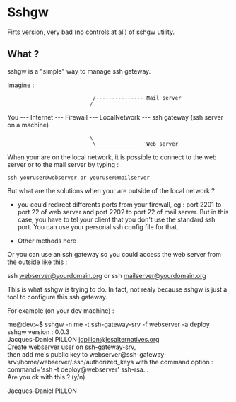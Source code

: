 Sshgw
=====

Firts version, very bad (no controls at all) of sshgw utility.

What ?
------

sshgw is a "simple" way to manage ssh gateway.

Imagine :

                               /--------------- Mail server
                              /
You --- Internet --- Firewall --- LocalNetwork --- ssh gateway (ssh server on a machine)

                              \
                               \_______________ Web server



When your are on the local network, it is possible to connect to the web server or to the mail server by typing :

`ssh youruser@webserver or youruser@mailserver`

But what are the solutions when your are outside of the local network ?

* you could redirect differents ports from your firewall, eg : port 2201 to port 22 of web server and port 2202 to port 22 of mail server. But in this case, you have to tel your client that you don't use the standard ssh port. You can use your personal ssh config file for that.

* Other methods here

Or you can use an ssh gateway so you could access the web server from the outside like this :

ssh webserver@yourdomain.org or
ssh mailserver@yourdomain.org

This is what sshgw is trying to do. In fact, not realy because sshgw is just a tool to configure this ssh gateway.

For example (on your dev machine) :

me@dev:~$ sshgw -n me -t ssh-gateway-srv -f webserver -a deploy<br>
sshgw version : 0.0.3<br>
Jacques-Daniel PILLON <jdpillon@lesalternatives.org><br>
Create webserver user on ssh-gateway-srv,<br>
then add me's public key to webserver@ssh-gateway-srv:/home/webserver/.ssh/authorized_keys with the command option :<br>
command='ssh -t deploy@webserver' ssh-rsa...<br>
Are you ok with this ? (y/n)





Jacques-Daniel PILLON

